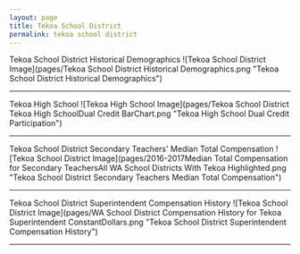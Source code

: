 ```yaml
---
layout: page
title: Tekoa School District
permalink: tekoa school district
---
```



Tekoa School District Historical Demographics
![Tekoa School District Image](pages/Tekoa School District Historical Demographics.png "Tekoa School District Historical Demographics")

___

Tekoa High School
![Tekoa High School Image](pages/Tekoa School District Tekoa High SchoolDual Credit BarChart.png "Tekoa High School Dual Credit Participation")

___

Tekoa School District Secondary Teachers' Median Total Compensation
![Tekoa School District Image](pages/2016-2017Median Total Compensation for Secondary TeachersAll WA School Districts With Tekoa Highlighted.png "Tekoa School District Secondary Teachers Median Total Compensation")

___

Tekoa School District Superintendent Compensation History
![Tekoa School District Image](pages/WA School District Compensation History for Tekoa Superintendent ConstantDollars.png "Tekoa School District Superintendent Compensation History")

___

